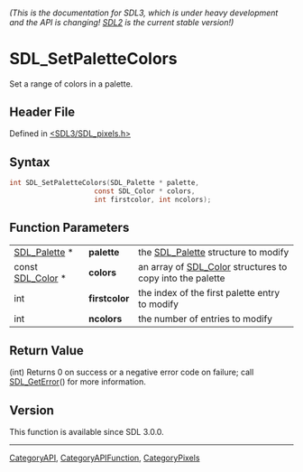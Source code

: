 ###### (This is the documentation for SDL3, which is under heavy development and the API is changing! [SDL2](https://wiki.libsdl.org/SDL2/) is the current stable version!)
# SDL_SetPaletteColors

Set a range of colors in a palette.

## Header File

Defined in [<SDL3/SDL_pixels.h>](https://github.com/libsdl-org/SDL/blob/main/include/SDL3/SDL_pixels.h)

## Syntax

```c
int SDL_SetPaletteColors(SDL_Palette * palette,
                     const SDL_Color * colors,
                     int firstcolor, int ncolors);
```

## Function Parameters

|                                |                |                                                                        |
| ------------------------------ | -------------- | ---------------------------------------------------------------------- |
| [SDL_Palette](SDL_Palette) *   | **palette**    | the [SDL_Palette](SDL_Palette) structure to modify                     |
| const [SDL_Color](SDL_Color) * | **colors**     | an array of [SDL_Color](SDL_Color) structures to copy into the palette |
| int                            | **firstcolor** | the index of the first palette entry to modify                         |
| int                            | **ncolors**    | the number of entries to modify                                        |

## Return Value

(int) Returns 0 on success or a negative error code on failure; call
[SDL_GetError](SDL_GetError)() for more information.

## Version

This function is available since SDL 3.0.0.

----
[CategoryAPI](CategoryAPI), [CategoryAPIFunction](CategoryAPIFunction), [CategoryPixels](CategoryPixels)

